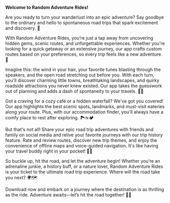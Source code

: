 **Welcome to Random Adventure Rides!**

Are you ready to turn your wanderlust into an epic adventure?
Say goodbye to the ordinary and hello to spontaneous road trips that spark excitement and discovery. 🌟

With Random Adventure Rides, you’re just a tap away from uncovering hidden gems, scenic routes,
and unforgettable experiences. Whether you're looking for a quick getaway or an extensive journey, our app crafts custom routes based on your preferences, so every trip feels like a new adventure. 🚗

Imagine this: the wind in your hair, your favorite tunes blasting through the speakers, and the open road stretching out before you. With each turn, you'll discover charming little towns, breathtaking landscapes, and quirky roadside attractions you never knew existed. Our app takes the guesswork out of planning and adds a dash of spontaneity to your travels. 🌄✨

Got a craving for a cozy café or a hidden waterfall? We've got you covered! Our app highlights the best scenic spots, landmarks, and must-visit eateries along your route. Plus, with our accommodation finder, you'll always have a comfy place to rest after exploring. 🏞️☕🏕️

But that's not all! Share your epic road trip adventures with friends and family on social media and relive your favorite journeys with our trip history feature. Rate and review routes, discover new trip themes, and enjoy the convenience of offline maps and voice-guided navigation. It's like having your travel buddy right in your pocket! 📱👥

So buckle up, hit the road, and let the adventure begin! Whether you’re an adrenaline junkie,
a history buff, or a nature lover, Random Adventure Rides is your ticket to the ultimate road trip experience. Where will the road take you next? 🌍🗺️

Download now and embark on a journey where the destination is as thrilling as the ride. Adventure awaits—let’s hit the road together! 🚙🎉
